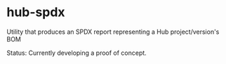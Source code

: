 # hub-spdx
Utility that produces an SPDX report representing a Hub project/version's BOM

Status: Currently developing a proof of concept.
